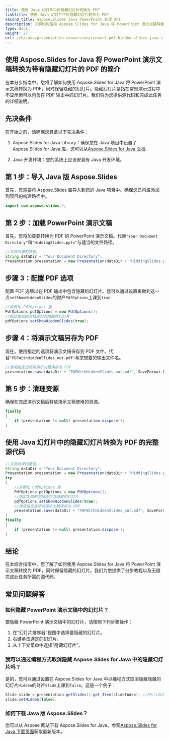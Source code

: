 ```yaml
---
title: 使用 Java 幻灯片中的隐藏幻灯片转换为 PDF
linktitle: 使用 Java 幻灯片中的隐藏幻灯片转换为 PDF
second_title: Aspose.Slides Java PowerPoint 处理 API
description: 了解如何使用 Aspose.Slides for Java 将 PowerPoint 演示文稿转换为带有隐藏幻灯片的 PDF。按照我们的分步指南和源代码进行无缝 PDF 生成。
type: docs
weight: 27
url: /zh/java/presentation-conversion/convert-pdf-hidden-slides-java-slides/
---
```


## 使用 Aspose.Slides for Java 将 PowerPoint 演示文稿转换为带有隐藏幻灯片的 PDF 的简介

在本分步指南中，您将了解如何使用 Aspose.Slides for Java 将 PowerPoint 演示文稿转换为 PDF，同时保留隐藏的幻灯片。隐藏幻灯片是指在常规演示过程中不显示但可以包含在 PDF 输出中的幻灯片。我们将为您提供源代码和完成此任务的详细说明。

## 先决条件

在开始之前，请确保您具备以下先决条件：

1.  Aspose.Slides for Java Library：确保您在 Java 项目中设置了 Aspose.Slides for Java 库。您可以从[Aspose.Slides for Java 文档](https://reference.aspose.com/slides/java/).

2. Java 开发环境：您的系统上应该安装有 Java 开发环境。

## 第 1 步：导入 Java 版 Aspose.Slides

首先，您需要将 Aspose.Slides 库导入到您的 Java 项目中。确保您已将库添加到项目的构建路径中。

```java
import com.aspose.slides.*;
```

## 第 2 步：加载 PowerPoint 演示文稿

首先，您将加载要转换为 PDF 的 PowerPoint 演示文稿。代替`"Your Document Directory"`和`"HiddingSlides.pptx"`与适当的文件路径。

```java
//文档目录的路径。
String dataDir = "Your Document Directory";
Presentation presentation = new Presentation(dataDir + "HiddingSlides.pptx");
```

## 步骤 3：配置 PDF 选项

配置 PDF 选项以在 PDF 输出中包含隐藏的幻灯片。您可以通过设置来做到这一点`setShowHiddenSlides`的财产`PdfOptions`上课到`true`.

```java
//实例化 PdfOptions 类
PdfOptions pdfOptions = new PdfOptions();
//指定生成的文档应包含隐藏的幻灯片
pdfOptions.setShowHiddenSlides(true);
```

## 步骤 4：将演示文稿另存为 PDF

现在，使用指定的选项将演示文稿保存到 PDF 文件。代替`"PDFWithHiddenSlides_out.pdf"`与您想要的输出文件名。

```java
//使用指定选项将演示文稿保存为 PDF
presentation.save(dataDir + "PDFWithHiddenSlides_out.pdf", SaveFormat.Pdf, pdfOptions);
```

## 第 5 步：清理资源

确保在完成演示文稿后释放演示文稿使用的资源。

```java
finally
{
    if (presentation != null) presentation.dispose();
}
```

## 使用 Java 幻灯片中的隐藏幻灯片转换为 PDF 的完整源代码

```java
//文档目录的路径。
String dataDir = "Your Document Directory";
Presentation presentation = new Presentation(dataDir + "HiddingSlides.pptx");
try
{
	//实例化 PdfOptions 类
	PdfOptions pdfOptions = new PdfOptions();
	//指定生成的文档应包含隐藏的幻灯片
	pdfOptions.setShowHiddenSlides(true);
	//使用指定选项将演示文稿保存为 PDF
	presentation.save(dataDir + "PDFWithHiddenSlides_out.pdf", SaveFormat.Pdf, pdfOptions);
}
finally
{
	if (presentation != null) presentation.dispose();
}
```

## 结论

在本综合指南中，您了解了如何使用 Aspose.Slides for Java 将 PowerPoint 演示文稿转换为 PDF，同时保留隐藏的幻灯片。我们为您提供了分步教程以及无缝完成此任务所需的源代码。

## 常见问题解答

### 如何隐藏 PowerPoint 演示文稿中的幻灯片？

要隐藏 PowerPoint 演示文稿中的幻灯片，请按照下列步骤操作：
1. 在“幻灯片排序器”视图中选择要隐藏的幻灯片。
2. 右键单击选定的幻灯片。
3. 从上下文菜单中选择“隐藏幻灯片”。

### 我可以通过编程方式取消隐藏 Aspose.Slides for Java 中的隐藏幻灯片吗？

是的，您可以通过设置在 Aspose.Slides for Java 中以编程方式取消隐藏隐藏的幻灯片`Hidden`的财产`Slide`上课到`false`。这是一个例子：

```java
Slide slide = presentation.getSlides().get_Item(slideIndex); //将slideIndex 替换为隐藏幻灯片的索引
slide.setHidden(false);
```

### 如何下载 Java 版 Aspose.Slides？

您可以从 Aspose 网站下载 Aspose.Slides for Java。参观[Aspose.Slides for Java 下载页面](https://releases.aspose.com/slides/java/)获取最新版本。